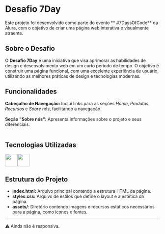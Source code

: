 # Desafio 7Day

Este projeto foi desenvolvido como parte do evento ** #7DaysOfCode** da Alura, com o objetivo de criar uma página web interativa e visualmente atraente.

## Sobre o Desafio

O **Desafio 7Day** é uma iniciativa que visa aprimorar as habilidades de design e desenvolvimento web em um curto período de tempo. O objetivo é construir uma página funcional, com uma excelente experiência de usuário, utilizando as melhores práticas de design e tecnologias modernas.

## Funcionalidades

**Cabeçalho de Navegação:** Inclui links para as seções *Home*, *Produtos*, *Recursos* e *Sobre nós*, facilitando a navegação.<br>
<br>
**Seção "Sobre nós":** Apresenta informações sobre o projeto e seus diferenciais.<br>
<br>

## Tecnologias Utilizadas

<img src="https://cdn.jsdelivr.net/gh/devicons/devicon@latest/icons/html5/html5-original-wordmark.svg" width="40" height="40" /><img src="https://cdn.jsdelivr.net/gh/devicons/devicon@latest/icons/css3/css3-original-wordmark.svg" width="40" height="40" /> 

## Estrutura do Projeto

- **index.html:** Arquivo principal contendo a estrutura HTML da página.
- **styles.css:** Arquivo de estilos que define o layout e a estética da página.
- **assets/**: Diretório contendo imagens e recursos estáticos necessários para a página, como ícones e fontes.

<hr>

⚠️ Ainda não é responsiva.

